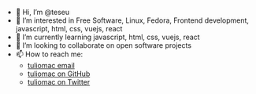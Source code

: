 - 👋 Hi, I’m @teseu
- 👀 I’m interested in Free Software, Linux, Fedora, Frontend development, javascript, html, css, vuejs, react
- 🌱 I’m currently learning javascript, html, css, vuejs, react
- 💞️ I’m looking to collaborate on open software projects
- 📫 How to reach me:
  - <a href="mailto:tuliomac@proton.me">tuliomac email</a>
  - <a href="http://teseu.github.io/">tuliomac on GitHub</a>
  - <a href="https://twitter.com/tuliomac">tuliomac on Twitter</a>

<!---
teseu/teseu is a ✨ special ✨ repository because its `README.md` (this file) appears on your GitHub profile.
You can click the Preview link to take a look at your changes.
--->
